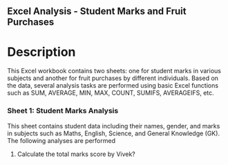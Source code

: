 ## Excel Analysis - Student Marks and Fruit Purchases

# Description
This Excel workbook contains two sheets: one for student marks in various subjects and another for fruit purchases by different individuals. Based on the data, several analysis tasks are performed using basic Excel functions such as SUM, AVERAGE, MIN, MAX, COUNT, SUMIFS, AVERAGEIFS, etc.

### Sheet 1: Student Marks Analysis
This sheet contains student data including their names, gender, and marks in subjects such as Maths, English, Science, and General Knowledge (GK). The following analyses are performed

1. Calculate the total marks score by Vivek?
